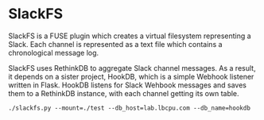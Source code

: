 # SlackFS

SlackFS is a FUSE plugin which creates a virtual filesystem representing a Slack. Each channel is represented as a text file which contains a chronological message log.

SlackFS uses RethinkDB to aggregate Slack channel messages. As a result, it depends on a sister project, HookDB, which is a simple Webhook listener written in Flask. HookDB listens for Slack Wehbook messages and saves them to a RethinkDB instance, with each channel getting its own table.

```
./slackfs.py --mount=./test --db_host=lab.lbcpu.com --db_name=hookdb
```